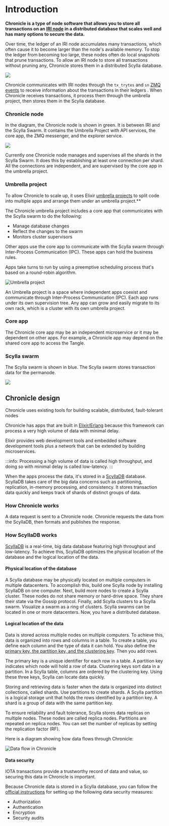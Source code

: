 # Introduction

**Chronicle is a type of node software that allows you to store all transactions on an [IRI node](root://node-software/0.1/iri/introduction/overview) in a distributed database that scales well and has many options to secure the data.**

Over time, the ledger of an IRI node accumulates many transactions, which often cause it to become larger than the node's available memory. To stop the ledger from becoming too large, these nodes often do local snapshots that prune transactions. To allow an IRI node to store all transactions without pruning any, Chronicle stores them in a distributed Scylla database.

![](../images/architecture.png)

Chronicle communicates with IRI nodes through the `tx_trytes` and `sn` [ZMQ events](root://node-software/0.1/iri/references/zmq-events.md) to receive information about the transactions in their ledgers . When Chronicle receives transactions, it process them through the umbrella project, then stores them in the Scylla database.

### Chronicle node

In the diagram, the Chronicle node is shown in green. It is between IRI and the Scylla Swarm. It contains the Umbrella Project with API services, the core app, the ZMQ messenger, and the explorer service.

![](../images/chronicleNode.png)

Currently one Chronicle node manages and supervises all the shards in the Scylla Swarm. It does this by establishing at least one connection per shard. All the connections are independent, and are supervised by the core app in the umbrella project.

### Umbrella project

To allow Chronicle to scale up, it uses Elixir [umbrella projects](https://elixir-lang.org/getting-started/mix-otp/dependencies-and-umbrella-projects.html#umbrella-projects) to split code into multiple apps and arrange them under an umbrella project.**

The Chronicle umbrella project includes a core app that communicates with the Scylla swarm to do the following:
* Manage database changes
* Reflect the changes to the swarm
* Monitors cluster supervisors

Other apps use the core app to communicate with the Scylla swarm through Inter-Process Communication (IPC). These apps can hold the business rules.

Apps take turns to run by using a preemptive scheduling process that's based on a round-robin algorithm.

![Umbrella project](../images/UmbrellaProject.png)

An Umbrella project is a space where independent apps coexist and communicate through Inter-Process Communication (IPC). Each app runs under its own supervision tree. Any app can grow and easily migrate to its own rack, which is a cluster with its own umbrella project.

### Core app

The Chronicle core app may be an independent microservice or it may be dependent on other apps. For example, a Chronicle app may depend on the shared core app to access the Tangle.

### Scylla swarm

The Scylla swarm is shown in blue. The Scylla swarm stores transaction data for the permanode.

![](../images/scyllaSwarm.png)

## Chronicle design

Chronicle uses existing tools for building scalable, distributed, fault-tolerant nodes

Chronicle has apps that are built in [Elixir/Erlang](https://elixir-lang.org/) because this framework can process a very high volume of data with minimal delay.

Elixir provides web development tools and embedded software development tools plus a network that can be extended by building microservices.

:::info:
Processing a high volume of data is called high throughput, and doing so with minimal delay is called low-latency.
:::

When the apps process the data, it's stored in a [ScyllaDB](https://www.scylladb.com/) database. ScyllaDB takes care of the big data concerns such as partitioning, replication, in-memory processing, and consistency. It stores transaction data quickly and keeps track of shards of distinct groups of data.

### How Chronicle works

A data request is sent to a Chronicle node. Chronicle requests the data from the ScyllaDB, then formats and publishes the response.

### How ScyllaDB works

[ScyllaDB](https://docs.scylladb.com/using-scylla/) is a real-time, big data database featuring high throughput and low-latency. To achieve this, ScyllaDB optimizes the physical location of the database and the logical location of the data.

#### Physical location of the database

A Scylla database may be physically located on multiple computers in multiple datacenters. To accomplish this, build one Scylla node by installing ScyllaDB on one computer. Next, build more nodes to create a Scylla cluster. These nodes do not share memory or hard-drive space. They share their state via the Gossip protocol. Finally, add Scylla clusters to a Scylla swarm. Visualize a swarm as a ring of clusters. Scylla swarms can be located in one or more datacenters. Now, you have a distributed database.    

#### Logical location of the data

Data is stored across multiple nodes on multiple computers. To achieve this, data is organized into rows and columns in a table. To create a table, you define each column and the type of data it can hold. You also define the [primary key, the partition key, and the clustering key](http://sudotutorials.com/tutorials/cassandra/cassandra-primary-key-cluster-key-partition-key.html). Then you add rows.

The primary key is a unique identifier for each row in a table. A partition key indicates which node will hold a row of data. Clustering keys sort data in a partition. In a Scylla table, columns are ordered by the clustering key. Using these three keys, Scylla can locate data quickly.  

Storing and retrieving data is faster when the data is organized into distinct collections, called shards. Use partitions to create shards. A Scylla partition is a logical storage unit that holds the rows identified by a partition key. A shard is a group of data with the same partition key.  

To ensure reliability and fault tolerance, Scylla stores data replicas on multiple nodes. These nodes are called replica nodes. Partitions are repeated on replica nodes. You can set the number of replicas by setting the replication factor (RF).

Here is a diagram showing how data flows through Chronicle:

![Data flow in Chronicle](../images/dataflow.png)

#### Data security

IOTA transactions provide a trustworthy record of data and value, so securing this data in Chronicle is important.

Because Chronicle data is stored in a Scylla database, you can follow the [official instructions](https://docs.scylladb.com/operating-scylla/security/security_checklist/) for setting up the following data security measures:

* Authorization
* Authentication
* Encryption
* Security audits


